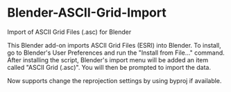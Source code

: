 # Blender-ASCII-Grid-Import
Import of ASCII Grid Files (.asc) for Blender

This Blender add-on imports ASCII Grid Files (ESRI) into Blender. To install, go to Blender's User Preferences and run the "Install from File…" command.
After installing the script, Blender's import menu will be added an item called "ASCII Grid (.asc)". You will then be prompted to import the data.

Now supports change the reprojection settings by using byproj if available.

